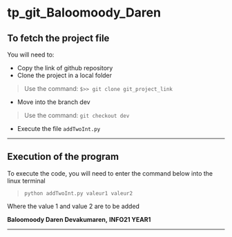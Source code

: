 # tp_git_Baloomoody_Daren
## To fetch the project file

You will need to:
- Copy the link of github repository
- Clone the project in a local folder 
> Use the command:  `$>> git clone git_project_link`
- Move into the branch dev 
> Use the command:  `git checkout dev`
- Execute the file `addTwoInt.py`
***

## Execution of the program 
To execute the code, you will need to enter the command below into the linux terminal
> `python addTwoInt.py valeur1 valeur2`

Where the value 1 and value 2 are to be added

**Baloomoody Daren Devakumaren,**
**INFO21 YEAR1**
***
